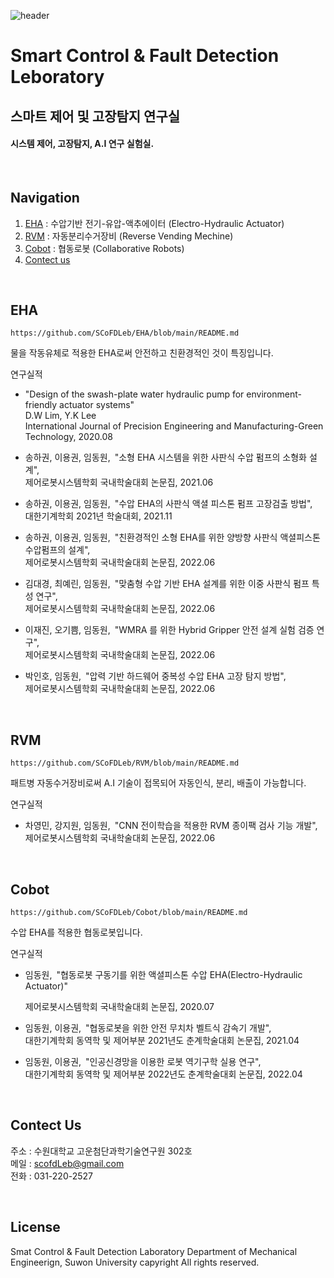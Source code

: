 ![header](https://user-images.githubusercontent.com/50008047/185756036-f15222c0-31be-4f75-ad17-dab47308df27.png)

# Smart Control & Fault Detection Leboratory
## 스마트 제어 및 고장탐지 연구실
#### 시스템 제어, 고장탐지, A.I 연구 실험실.

&nbsp;

## Navigation
1. [EHA](#eha) : 수압기반 전기-유압-액추에이터 (Electro-Hydraulic Actuator)
2. [RVM](#rvm) : 자동분리수거장비 (Reverse Vending Mechine)
3. [Cobot](#cobot) : 협동로봇 (Collaborative Robots)
4. [Contect us](#contect-us)

&nbsp;

## EHA
```
https://github.com/SCoFDLeb/EHA/blob/main/README.md
```
물을 작동유체로 적용한 EHA로써 안전하고 친환경적인 것이 특징입니다.

연구실적
- "Design of the swash-plate water hydraulic pump for environment-friendly actuator systems"  
D.W Lim, Y.K Lee  
International Journal of Precision Engineering and Manufacturing-Green Technology, 2020.08

- 송하권, 이용권, 임동원,&ensp;"소형 EHA 시스템을 위한 사판식 수압 펌프의 소형화 설계",  
  제어로봇시스템학회 국내학술대회 논문집, 2021.06

- 송하권, 이용권, 임동원,&ensp;"수압 EHA의 사판식 액셜 피스톤 펌프 고장검출 방법",  
  대한기계학회 2021년 학술대회, 2021.11

- 송하권, 이용권, 임동원,&ensp;"친환경적인 소형 EHA를 위한 양방향 사판식 액셜피스톤 수압펌프의 설계",  
  제어로봇시스템학회 국내학술대회 논문집, 2022.06
  
- 김대경, 최예린, 임동원,&ensp;"맞춤형 수압 기반 EHA 설계를 위한 이중 사판식 펌프 특성 연구",  
  제어로봇시스템학회 국내학술대회 논문집, 2022.06
  
- 이재진, 오기쁨, 임동원,&ensp;"WMRA 를 위한 Hybrid Gripper 안전 설계 실험 검증 연구",  
  제어로봇시스템학회 국내학술대회 논문집, 2022.06
  
- 박인호, 임동원,&ensp;"압력 기반 하드웨어 중복성 수압 EHA 고장 탐지 방법",  
  제어로봇시스템학회 국내학술대회 논문집, 2022.06

&nbsp;

## RVM
```
https://github.com/SCoFDLeb/RVM/blob/main/README.md
```
패트병 자동수거장비로써 A.I 기술이 접목되어 자동인식, 분리, 배출이 가능합니다.

연구실적
- 차영민, 강지원, 임동원,&ensp;"CNN 전이학습을 적용한 RVM 종이팩 검사 기능 개발",  
  제어로봇시스템학회 국내학술대회 논문집, 2022.06

&nbsp;

## Cobot
```
https://github.com/SCoFDLeb/Cobot/blob/main/README.md
```
수압 EHA를 적용한 협동로봇입니다.

연구실적
- 임동원,&ensp;"협동로봇 구동기를 위한 액셜피스톤 수압 EHA(Electro-Hydraulic Actuator)"  
    
  제어로봇시스템학회 국내학술대회 논문집, 2020.07

- 임동원, 이용권,&ensp;"협동로봇을 위한 안전 무치차 벨트식 감속기 개발",      
  대한기계학회 동역학 및 제어부분 2021년도 춘계학술대회 논문집, 2021.04

- 임동원, 이용권,&ensp;"인공신경망을 이용한 로봇 역기구학 실용 연구",      
  대한기계학회 동역학 및 제어부분 2022년도 춘계학술대회 논문집, 2022.04

&nbsp;

## Contect Us

주소 : 수원대학교 고운첨단과학기술연구원 302호  
메일 : scofdLeb@gmail.com  
전화 : 031-220-2527

&nbsp;

## License
Smat Control & Fault Detection Laboratory
Department of Mechanical Engineerign, Suwon University 
capyright All rights reserved.


   [dill]: <https://github.com/joemccann/dillinger>
   [git-repo-url]: <https://github.com/joemccann/dillinger.git>
   [john gruber]: <http://daringfireball.net>
   [df1]: <http://daringfireball.net/projects/markdown/>
   [markdown-it]: <https://github.com/markdown-it/markdown-it>
   [Ace Editor]: <http://ace.ajax.org>
   [node.js]: <http://nodejs.org>
   [Twitter Bootstrap]: <http://twitter.github.com/bootstrap/>
   [jQuery]: <http://jquery.com>
   [@tjholowaychuk]: <http://twitter.com/tjholowaychuk>
   [express]: <http://expressjs.com>
   [AngularJS]: <http://angularjs.org>
   [Gulp]: <http://gulpjs.com>

   [PlDb]: <https://github.com/joemccann/dillinger/tree/master/plugins/dropbox/README.md>
   [PlGh]: <https://github.com/joemccann/dillinger/tree/master/plugins/github/README.md>
   [PlGd]: <https://github.com/joemccann/dillinger/tree/master/plugins/googledrive/README.md>
   [PlOd]: <https://github.com/joemccann/dillinger/tree/master/plugins/onedrive/README.md>
   [PlMe]: <https://github.com/joemccann/dillinger/tree/master/plugins/medium/README.md>
   [PlGa]: <https://github.com/RahulHP/dillinger/blob/master/plugins/googleanalytics/README.md>
